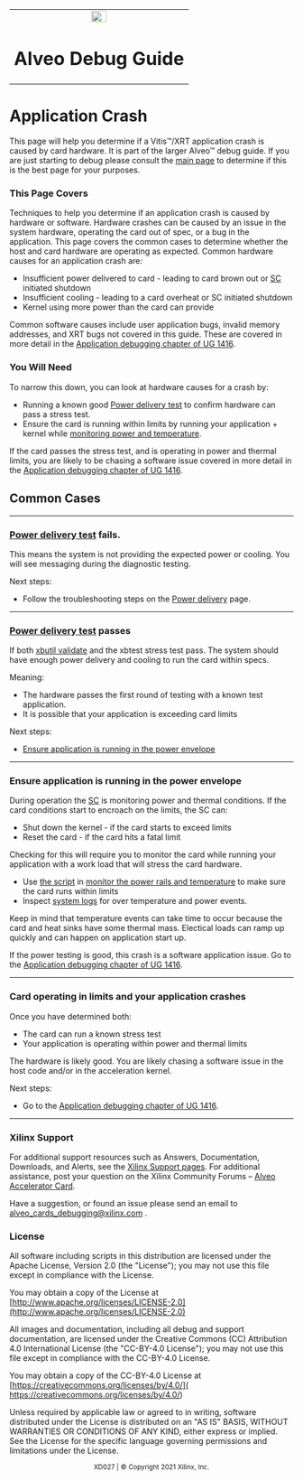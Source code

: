 ﻿<table class="sphinxhide">
 <tr>
   <td align="center"><img src="https://www.xilinx.com/content/dam/xilinx/imgs/press/media-kits/corporate/xilinx-logo.png" width="30%"/><h1>Alveo Debug Guide</h1>
   </td>
 </tr>
</table>

# Application Crash

This page will help you determine if a Vitis™/XRT application crash is caused by card hardware. It is part of the larger Alveo™ debug guide. If you are just starting to debug please consult the [main page](../README.md) to determine if this is the best page for your purposes.

### This Page Covers

Techniques to help you determine if an application crash is caused by hardware or software. Hardware crashes can be caused by an issue in the system hardware, operating the card out of spec, or a bug in the application. This page covers the common cases to determine whether the host and card hardware are operating as expected. Common hardware causes for an application crash are:

* Insufficient power delivered to card - leading to card brown out or [SC](terminology.md#sc) initiated shutdown
* Insufficient cooling - leading to a card overheat or SC initiated shutdown
* Kernel using more power than the card can provide

Common software causes include user application bugs, invalid memory addresses, and XRT bugs not covered in this guide. These are covered in more detail in the [Application debugging chapter of UG 1416](https://www.xilinx.com/cgi-bin/docs/rdoc?t=vitis+doc;v=latest;d=debuggingapplicationskernels.html).

### You Will Need

To narrow this down, you can look at hardware causes for a crash by:

* Running a known good [Power delivery test](power-delivery.md) to confirm hardware can pass a stress test.
*  Ensure the card is running within limits by running your application + kernel while [monitoring power and temperature](common-steps.md#monitor-card-power-and-temperature).

 If the card passes the stress test, and is operating in power and thermal limits, you are likely to be chasing a software issue covered in more detail in the [Application debugging chapter of UG 1416](https://www.xilinx.com/cgi-bin/docs/rdoc?t=vitis+doc;v=latest;d=debuggingapplicationskernels.html).

## Common Cases
- - -
### [Power delivery test](power-delivery.md) fails.

This means the system is not providing the expected power or cooling. You will see messaging during the diagnostic testing.

Next steps:

*  Follow the troubleshooting steps on the [Power delivery](power-delivery.md) page.


- - -
###  [Power delivery test](power-delivery.md) passes

If both [xbutil validate](https://xilinx.github.io/XRT/master/html/xbutil.html#xbutil-validate) and the xbtest stress test pass. The system should have enough power delivery and cooling to run the card within specs.

Meaning:
* The hardware passes the first round of testing with a known test application.
* It is possible that your application is exceeding card limits

Next steps:

* [Ensure application is running in the power envelope](#ensure-application-is-running-in-the-power-envelope)

- - -
### Ensure application is running in the power envelope

During operation the [SC](terminology.md#sc) is monitoring power and thermal conditions. If the card conditions start to encroach on the limits, the SC can:

* Shut down the kernel - if the card starts to exceed limits
* Reset the card - if the card hits a fatal limit

Checking for this will require you to monitor the card while running your application with a work load that will stress the card hardware.
- Use [the script](scripts/loop_examine.sh) in [monitor the power rails and temperature](common-steps.md#monitor-card-power-and-temperature) to make sure the card runs within limits
- Inspect [system logs](common-steps.md#use-system-logs-to-see-if-the-card-exceeded-power-or-thermal-limits) for over temperature and power events.

Keep in mind that temperature events can take time to occur because the card and heat sinks have some thermal mass. Electical loads can ramp up quickly and can happen on application start up.

If the power testing is good, this crash is a software application issue. Go to the [Application debugging chapter of UG 1416](https://www.xilinx.com/cgi-bin/docs/rdoc?t=vitis+doc;v=latest;d=debuggingapplicationskernels.html).

- - -
###  Card operating in limits and your application crashes

Once you have determined both:

* The card can run a known stress test
* Your application is operating within power and thermal limits

The hardware is likely good. You are likely chasing a software issue in the host code and/or in the acceleration kernel.

Next steps:

* Go to the [Application debugging chapter of UG 1416](https://www.xilinx.com/cgi-bin/docs/rdoc?t=vitis+doc;v=latest;d=debuggingapplicationskernels.html).

- - -

### Xilinx Support

For additional support resources such as Answers, Documentation, Downloads, and Alerts, see the [Xilinx Support pages](http://www.xilinx.com/support). For additional assistance, post your question on the Xilinx Community Forums – [Alveo Accelerator Card](https://support.xilinx.com/s/topic/0TO2E000000YKXlWAO/alveo-accelerator-cards). 

Have a suggestion, or found an issue please send an email to alveo_cards_debugging@xilinx.com .

### License

All software including scripts in this distribution are licensed under the Apache License, Version 2.0 (the "License"); you may not use this file except in compliance with the License.

You may obtain a copy of the License at
[http://www.apache.org/licenses/LICENSE-2.0](http://www.apache.org/licenses/LICENSE-2.0)

All images and documentation, including all debug and support documentation, are licensed under the Creative Commons (CC) Attribution 4.0 International License (the "CC-BY-4.0 License"); you may not use this file except in compliance with the CC-BY-4.0 License.

You may obtain a copy of the CC-BY-4.0 License at
[https://creativecommons.org/licenses/by/4.0/]( https://creativecommons.org/licenses/by/4.0/)


Unless required by applicable law or agreed to in writing, software distributed under the License is distributed on an "AS IS" BASIS, WITHOUT WARRANTIES OR CONDITIONS OF ANY KIND, either express or implied. See the License for the specific language governing permissions and limitations under the License.

<p align="center"><sup>XD027 | &copy; Copyright 2021 Xilinx, Inc.</sup></p>
